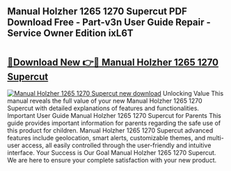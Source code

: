 ## Manual Holzher 1265 1270 Supercut PDF Download Free - Part-v3n User Guide Repair - Service Owner Edition ixL6T

# <h2><a href="http://bc84940.oget.top/?id=Manual+Holzher+1265+1270+Supercut">🔗Download New 👉🔴 Manual Holzher 1265 1270 Supercut</a></h2>

[![Manual Holzher 1265 1270 Supercut new download](https://i.imgur.com/5g1atiW.png)](http://bc84940.oget.top/?id=Manual+Holzher+1265+1270+Supercut)
Unlocking Value This manual reveals the full value of your new Manual Holzher 1265 1270 Supercut with detailed explanations of features and functionalities. Important User Guide Manual Holzher 1265 1270 Supercut for Parents This guide provides important information for parents regarding the safe use of this product for children. Manual Holzher 1265 1270 Supercut advanced features include geolocation, smart alerts, customizable themes, and multi-user access, all easily controlled through the user-friendly and intuitive interface. Your Success is Our Goal Manual Holzher 1265 1270 Supercut. We are here to ensure your complete satisfaction with your new product.
